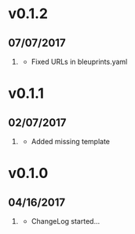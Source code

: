 # v0.1.2
##  07/07/2017

1. [](#changed)
    * Fixed URLs in bleuprints.yaml

# v0.1.1
##  02/07/2017

1. [](#new)
    * Added missing template

# v0.1.0
##  04/16/2017

1. [](#new)
    * ChangeLog started...
